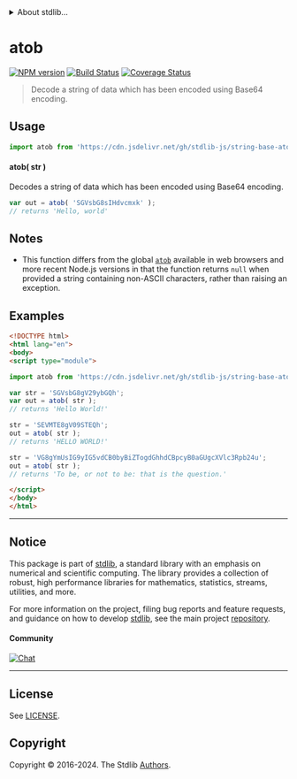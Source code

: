 <!--

@license Apache-2.0

Copyright (c) 2024 The Stdlib Authors.

Licensed under the Apache License, Version 2.0 (the "License");
you may not use this file except in compliance with the License.
You may obtain a copy of the License at

   http://www.apache.org/licenses/LICENSE-2.0

Unless required by applicable law or agreed to in writing, software
distributed under the License is distributed on an "AS IS" BASIS,
WITHOUT WARRANTIES OR CONDITIONS OF ANY KIND, either express or implied.
See the License for the specific language governing permissions and
limitations under the License.

-->


<details>
  <summary>
    About stdlib...
  </summary>
  <p>We believe in a future in which the web is a preferred environment for numerical computation. To help realize this future, we've built stdlib. stdlib is a standard library, with an emphasis on numerical and scientific computation, written in JavaScript (and C) for execution in browsers and in Node.js.</p>
  <p>The library is fully decomposable, being architected in such a way that you can swap out and mix and match APIs and functionality to cater to your exact preferences and use cases.</p>
  <p>When you use stdlib, you can be absolutely certain that you are using the most thorough, rigorous, well-written, studied, documented, tested, measured, and high-quality code out there.</p>
  <p>To join us in bringing numerical computing to the web, get started by checking us out on <a href="https://github.com/stdlib-js/stdlib">GitHub</a>, and please consider <a href="https://opencollective.com/stdlib">financially supporting stdlib</a>. We greatly appreciate your continued support!</p>
</details>

# atob

[![NPM version][npm-image]][npm-url] [![Build Status][test-image]][test-url] [![Coverage Status][coverage-image]][coverage-url] <!-- [![dependencies][dependencies-image]][dependencies-url] -->

> Decode a string of data which has been encoded using Base64 encoding.

<!-- Package usage documentation. -->



<section class="usage">

## Usage

<!-- eslint-disable stdlib/no-redeclare -->

```javascript
import atob from 'https://cdn.jsdelivr.net/gh/stdlib-js/string-base-atob@esm/index.mjs';
```

#### atob( str )

Decodes a string of data which has been encoded using Base64 encoding.

<!-- eslint-disable stdlib/no-redeclare -->

```javascript
var out = atob( 'SGVsbG8sIHdvcmxk' );
// returns 'Hello, world'
```

</section>

<!-- /.usage -->

<section class="notes">

## Notes

-   This function differs from the global [`atob`][mdn-atob] available in web browsers and more recent Node.js versions in that the function returns `null` when provided a string containing non-ASCII characters, rather than raising an exception.

</section>

<!-- /.notes -->

<!-- Package usage examples. -->

<section class="examples">

## Examples

<!-- eslint-disable stdlib/no-redeclare -->

```html
<!DOCTYPE html>
<html lang="en">
<body>
<script type="module">

import atob from 'https://cdn.jsdelivr.net/gh/stdlib-js/string-base-atob@esm/index.mjs';

var str = 'SGVsbG8gV29ybGQh';
var out = atob( str );
// returns 'Hello World!'

str = 'SEVMTE8gV09STEQh';
out = atob( str );
// returns 'HELLO WORLD!'

str = 'VG8gYmUsIG9yIG5vdCB0byBiZTogdGhhdCBpcyB0aGUgcXVlc3Rpb24u';
out = atob( str );
// returns 'To be, or not to be: that is the question.'

</script>
</body>
</html>
```

</section>

<!-- /.examples -->

<!-- Section for related `stdlib` packages. Do not manually edit this section, as it is automatically populated. -->

<section class="related">

</section>

<!-- /.related -->

<!-- Section for all links. Make sure to keep an empty line after the `section` element and another before the `/section` close. -->


<section class="main-repo" >

* * *

## Notice

This package is part of [stdlib][stdlib], a standard library with an emphasis on numerical and scientific computing. The library provides a collection of robust, high performance libraries for mathematics, statistics, streams, utilities, and more.

For more information on the project, filing bug reports and feature requests, and guidance on how to develop [stdlib][stdlib], see the main project [repository][stdlib].

#### Community

[![Chat][chat-image]][chat-url]

---

## License

See [LICENSE][stdlib-license].


## Copyright

Copyright &copy; 2016-2024. The Stdlib [Authors][stdlib-authors].

</section>

<!-- /.stdlib -->

<!-- Section for all links. Make sure to keep an empty line after the `section` element and another before the `/section` close. -->

<section class="links">

[npm-image]: http://img.shields.io/npm/v/@stdlib/string-base-atob.svg
[npm-url]: https://npmjs.org/package/@stdlib/string-base-atob

[test-image]: https://github.com/stdlib-js/string-base-atob/actions/workflows/test.yml/badge.svg?branch=main
[test-url]: https://github.com/stdlib-js/string-base-atob/actions/workflows/test.yml?query=branch:main

[coverage-image]: https://img.shields.io/codecov/c/github/stdlib-js/string-base-atob/main.svg
[coverage-url]: https://codecov.io/github/stdlib-js/string-base-atob?branch=main

<!--

[dependencies-image]: https://img.shields.io/david/stdlib-js/string-base-atob.svg
[dependencies-url]: https://david-dm.org/stdlib-js/string-base-atob/main

-->

[chat-image]: https://img.shields.io/gitter/room/stdlib-js/stdlib.svg
[chat-url]: https://app.gitter.im/#/room/#stdlib-js_stdlib:gitter.im

[stdlib]: https://github.com/stdlib-js/stdlib

[stdlib-authors]: https://github.com/stdlib-js/stdlib/graphs/contributors

[umd]: https://github.com/umdjs/umd
[es-module]: https://developer.mozilla.org/en-US/docs/Web/JavaScript/Guide/Modules

[deno-url]: https://github.com/stdlib-js/string-base-atob/tree/deno
[deno-readme]: https://github.com/stdlib-js/string-base-atob/blob/deno/README.md
[umd-url]: https://github.com/stdlib-js/string-base-atob/tree/umd
[umd-readme]: https://github.com/stdlib-js/string-base-atob/blob/umd/README.md
[esm-url]: https://github.com/stdlib-js/string-base-atob/tree/esm
[esm-readme]: https://github.com/stdlib-js/string-base-atob/blob/esm/README.md
[branches-url]: https://github.com/stdlib-js/string-base-atob/blob/main/branches.md

[stdlib-license]: https://raw.githubusercontent.com/stdlib-js/string-base-atob/main/LICENSE

[mdn-atob]: https://developer.mozilla.org/en-US/docs/Web/API/Window/atob

<!-- <related-links> -->

<!-- </related-links> -->

</section>

<!-- /.links -->
